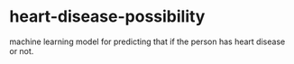 # heart-disease-possibility
machine learning model for predicting that if the person has heart disease or not. 
